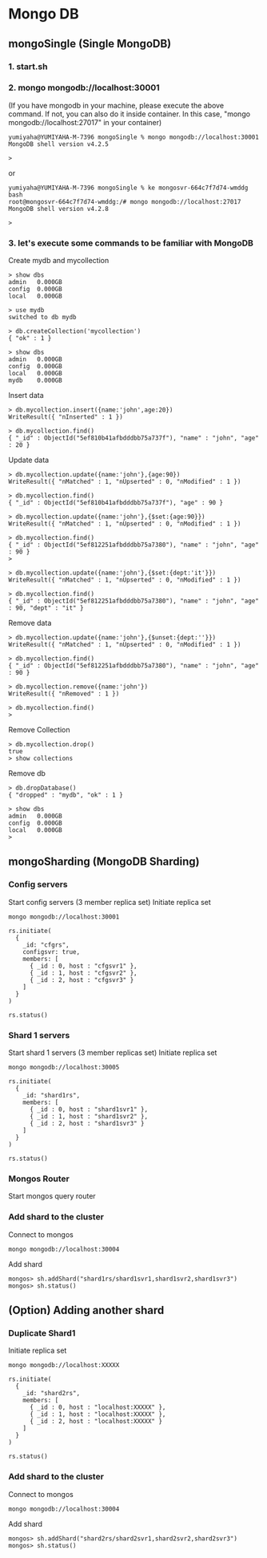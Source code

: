 # Mongo DB

## mongoSingle (Single MongoDB)

### 1. start.sh

### 2. mongo mongodb://localhost:30001
(If you have mongodb in your machine, please execute the above command. If not, you can also do it inside container. In this case, "mongo mongodb://localhost:27017" in your container)

```
yumiyaha@YUMIYAHA-M-7396 mongoSingle % mongo mongodb://localhost:30001  
MongoDB shell version v4.2.5

> 
```

or

```
yumiyaha@YUMIYAHA-M-7396 mongoSingle % ke mongosvr-664c7f7d74-wmddg bash
root@mongosvr-664c7f7d74-wmddg:/# mongo mongodb://localhost:27017
MongoDB shell version v4.2.8

> 
```

### 3. let's execute some commands to be familiar with MongoDB
Create mydb and mycollection
```
> show dbs
admin   0.000GB
config  0.000GB
local   0.000GB

> use mydb
switched to db mydb

> db.createCollection('mycollection')
{ "ok" : 1 }

> show dbs
admin   0.000GB
config  0.000GB
local   0.000GB
mydb    0.000GB
```

Insert data
```
> db.mycollection.insert({name:'john',age:20})
WriteResult({ "nInserted" : 1 })

> db.mycollection.find()
{ "_id" : ObjectId("5ef810b41afbdddbb75a737f"), "name" : "john", "age" : 20 }

```

Update data
```
> db.mycollection.update({name:'john'},{age:90})
WriteResult({ "nMatched" : 1, "nUpserted" : 0, "nModified" : 1 })

> db.mycollection.find()
{ "_id" : ObjectId("5ef810b41afbdddbb75a737f"), "age" : 90 }
```

```
> db.mycollection.update({name:'john'},{$set:{age:90}})
WriteResult({ "nMatched" : 1, "nUpserted" : 0, "nModified" : 1 })

> db.mycollection.find()
{ "_id" : ObjectId("5ef812251afbdddbb75a7380"), "name" : "john", "age" : 90 }
> 
```

```
> db.mycollection.update({name:'john'},{$set:{dept:'it'}})
WriteResult({ "nMatched" : 1, "nUpserted" : 0, "nModified" : 1 })

> db.mycollection.find()
{ "_id" : ObjectId("5ef812251afbdddbb75a7380"), "name" : "john", "age" : 90, "dept" : "it" }
```

Remove data
```
> db.mycollection.update({name:'john'},{$unset:{dept:''}})
WriteResult({ "nMatched" : 1, "nUpserted" : 0, "nModified" : 1 })

> db.mycollection.find()
{ "_id" : ObjectId("5ef812251afbdddbb75a7380"), "name" : "john", "age" : 90 }
```

```
> db.mycollection.remove({name:'john'})
WriteResult({ "nRemoved" : 1 })

> db.mycollection.find()
> 
```

Remove Collection
```
> db.mycollection.drop()
true
> show collections
```

Remove db
```
> db.dropDatabase()
{ "dropped" : "mydb", "ok" : 1 }

> show dbs
admin   0.000GB
config  0.000GB
local   0.000GB
> 
```


## mongoSharding (MongoDB Sharding)

### Config servers
Start config servers (3 member replica set)
Initiate replica set
```
mongo mongodb://localhost:30001
```
```
rs.initiate(
  {
    _id: "cfgrs",
    configsvr: true,
    members: [
      { _id : 0, host : "cfgsvr1" },
      { _id : 1, host : "cfgsvr2" },
      { _id : 2, host : "cfgsvr3" }
    ]
  }
)

rs.status()
```

### Shard 1 servers
Start shard 1 servers (3 member replicas set)
Initiate replica set
```
mongo mongodb://localhost:30005
```
```
rs.initiate(
  {
    _id: "shard1rs",
    members: [
      { _id : 0, host : "shard1svr1" },
      { _id : 1, host : "shard1svr2" },
      { _id : 2, host : "shard1svr3" }
    ]
  }
)

rs.status()
```

### Mongos Router
Start mongos query router

### Add shard to the cluster
Connect to mongos
```
mongo mongodb://localhost:30004
```
Add shard
```
mongos> sh.addShard("shard1rs/shard1svr1,shard1svr2,shard1svr3")
mongos> sh.status()
```
## (Option) Adding another shard

### Duplicate Shard1
Initiate replica set
```
mongo mongodb://localhost:XXXXX
```
```
rs.initiate(
  {
    _id: "shard2rs",
    members: [
      { _id : 0, host : "localhost:XXXXX" },
      { _id : 1, host : "localhost:XXXXX" },
      { _id : 2, host : "localhost:XXXXX" }
    ]
  }
)

rs.status()
```
### Add shard to the cluster
Connect to mongos
```
mongo mongodb://localhost:30004
```
Add shard
```
mongos> sh.addShard("shard2rs/shard2svr1,shard2svr2,shard2svr3")
mongos> sh.status()
```
